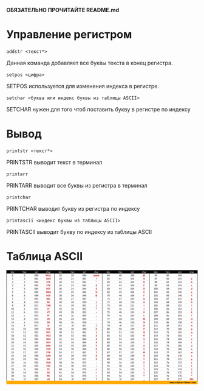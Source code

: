 **ОБЯЗАТЕЛЬНО ПРОЧИТАЙТЕ README.md**

# Управление регистром

```
addstr <текст*>
```
Данная команда добавляет все буквы текста в конец регистра.


```
setpos <цифра>
```
SETPOS используется для изменения индекса в регистре.

```
setchar <буква или индекс буквы из таблицы ASCII>
```
SETCHAR нужен для того чтоб поставить букву в регистре по индексу

# Вывод

```
printstr <текст*>
```
PRINTSTR выводит текст в терминал

```
printarr
```
PRINTARR выводит все буквы из регистра в терминал

```
printchar
```
PRINTCHAR выводит букву из регистра по индексу

```
printascii <индекс буквы из таблицы ASCII>
```
PRINTASCII выводит букву по индексу из таблицы ASCII

# Таблица ASCII

<img src="ascii.jpg"/>
